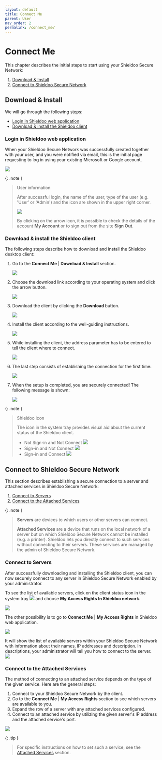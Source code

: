 ```yaml
---
layout: default
title: Connect Me
parent: User
nav_order: 2
permalink: /connect_me/
---
```


# Connect Me
This chapter describes the initial steps to start using your Shieldoo Secure Network:
1. [Download & Install](/connect_me/#download--install)
2. [Connect to Shieldoo Secure Network](/connect_me/#connect-to-shieldoo-secure-network)

## Download & Install
We will go through the following steps:  
- [Login in Shieldoo web application](/connect_me/#login-in-shieldoo-web-application)
- [Download & install the Shieldoo client](/connect_me/#download--install-the-shieldoo-client)

### Login in Shieldoo web application
When your Shieldoo Secure Network was successfully created together with your user, and you were notified via email, this is the initial page requesting to log in using your existing Microsoft or Google account.

![](../../images/ConnectMe02.png)

{: .note }
> User information
> 
> After successful login, the name of the user, type of the user (e.g. 'User' or 'Admin') and the icon are shown in the upper right corner.  
> 
> ![](../../images/ConnectMe03.png)
> 
> By clicking on the arrow icon, it is possible to check the details of the account __My Account__ or to sign out from the site __Sign Out__.


### Download & install the Shieldoo client
The following steps describe how to download and install the Shieldoo desktop client:
1. Go to the __Connect Me__ \| __Download & Install__ section.

    ![](../../images/ConnectMe01.gif)

2. Choose the download link according to your operating system and click the arrow button.

    ![](../../images/ConnectMe04.png)

3. Download the client by clicking the __Download__ button.

    ![](../../images/ConnectMe05.png)

4. Install the client according to the well-guiding instructions.

    ![](../../images/ConnectMe06.png)

5. While installing the client, the address parameter has to be entered to tell the client where to connect.

    ![](../../images/ConnectMe07.png)

6. The last step consists of establishing the connection for the first time. 
    
    ![](../../images/ConnectMe08.png)

7. When the setup is completed, you are securely connected! The following message is shown:

    ![](../../images/ConnectMe09.png)


{: .note }
> Shieldoo icon
> 
> The icon in the system tray provides visual aid about the current status of the Shieldoo client.  
> 
> - Not Sign-in and Not Connect
> ![](../../images/ConnectMe12.png)
> - Sign-in and Not Connect
> ![](../../images/ConnectMe11.png)
> - Sign-in and Connect
> ![](../../images/ConnectMe10.png)


## Connect to Shieldoo Secure Network
This section describes establishing a secure connection to a server and attached services in Shieldoo Secure Network:
1. [Connect to Servers](/connect_me/#connect-to-servers)
2. [Connect to the Attached Services](/connect_me/#connect-to-the-attached-services)

{: .note }
>__Servers__ are devices to which users or other servers can connect.
>
>__Attached Services__ are a device that runs on the local network of a server but on which Shieldoo Secure Network cannot be installed (e.g. a printer). Shieldoo lets you directly connect to such services without connecting to their servers. These services are managed by the admin of Shieldoo Secure Network.

### Connect to Servers
After successfully downloading and installing the Shieldoo client, you can now securely connect to any server in Shieldoo Secure Network enabled by your administrator.

To see the list of available servers, click on the client status icon in the system tray ![](../../images/ConnectMe13.png) and choose __My Access Rights In Shieldoo network__.

![](../../images/ConnectMe14.png)

The other possibility is to go to __Connect Me__ \| __My Access Rights__ in Shieldoo web application.

![](../../images/ConnectMe15.gif)

It will show the list of available servers within your Shieldoo Secure Network with information about their names, IP addresses and description. In descriptions, your administrator will tell you how to connect to the server.
![](../../images/ConnectMe16.png)

### Connect to the Attached Services
The method of connecting to an attached service depends on the type of the given service.
Here are the general steps:
1. Connect to your Shieldoo Secure Network by the client.
2. Go to the __Connect Me__ \| __My Access Rights__ section to see which servers are available to you.
3. Expand the row of a server with any attached services configured.
4. Connect to an attached service by utilizing the given server's IP address and the attached service's port.

![](../../images/ConnectMe17.gif)

{: .tip }
> For specific instructions on how to set such a service, see the [Attached Services](/servers/#attached-services) section.

